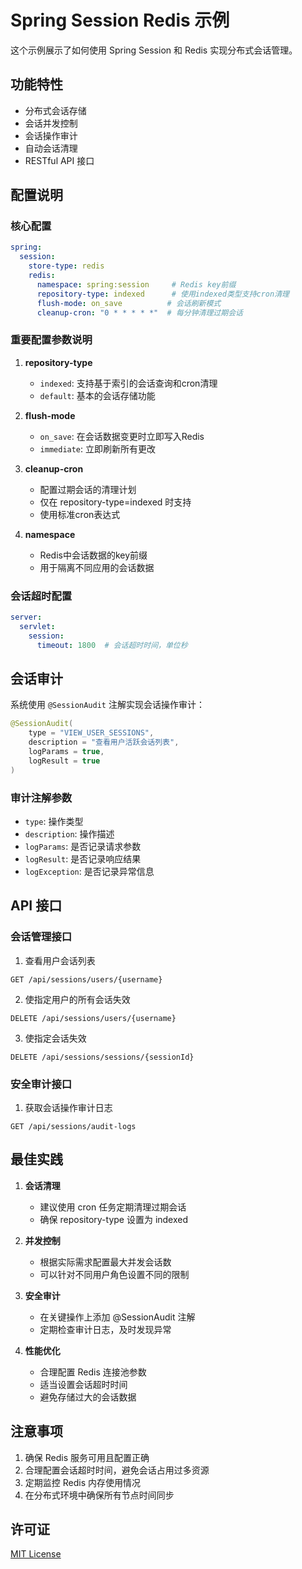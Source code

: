# Spring Session Redis 示例

这个示例展示了如何使用 Spring Session 和 Redis 实现分布式会话管理。

## 功能特性

- 分布式会话存储
- 会话并发控制
- 会话操作审计
- 自动会话清理
- RESTful API 接口

## 配置说明

### 核心配置

```yaml
spring:
  session:
    store-type: redis
    redis:
      namespace: spring:session     # Redis key前缀
      repository-type: indexed      # 使用indexed类型支持cron清理
      flush-mode: on_save          # 会话刷新模式
      cleanup-cron: "0 * * * * *"  # 每分钟清理过期会话
```

### 重要配置参数说明

1. **repository-type**
   - `indexed`: 支持基于索引的会话查询和cron清理
   - `default`: 基本的会话存储功能

2. **flush-mode**
   - `on_save`: 在会话数据变更时立即写入Redis
   - `immediate`: 立即刷新所有更改

3. **cleanup-cron**
   - 配置过期会话的清理计划
   - 仅在 repository-type=indexed 时支持
   - 使用标准cron表达式

4. **namespace**
   - Redis中会话数据的key前缀
   - 用于隔离不同应用的会话数据

### 会话超时配置

```yaml
server:
  servlet:
    session:
      timeout: 1800  # 会话超时时间，单位秒
```

## 会话审计

系统使用 `@SessionAudit` 注解实现会话操作审计：

```java
@SessionAudit(
    type = "VIEW_USER_SESSIONS",
    description = "查看用户活跃会话列表",
    logParams = true,
    logResult = true
)
```

### 审计注解参数

- `type`: 操作类型
- `description`: 操作描述
- `logParams`: 是否记录请求参数
- `logResult`: 是否记录响应结果
- `logException`: 是否记录异常信息

## API 接口

### 会话管理接口

1. 查看用户会话列表
```http
GET /api/sessions/users/{username}
```

2. 使指定用户的所有会话失效
```http
DELETE /api/sessions/users/{username}
```

3. 使指定会话失效
```http
DELETE /api/sessions/sessions/{sessionId}
```

### 安全审计接口

1. 获取会话操作审计日志
```http
GET /api/sessions/audit-logs
```

## 最佳实践

1. **会话清理**
   - 建议使用 cron 任务定期清理过期会话
   - 确保 repository-type 设置为 indexed

2. **并发控制**
   - 根据实际需求配置最大并发会话数
   - 可以针对不同用户角色设置不同的限制

3. **安全审计**
   - 在关键操作上添加 @SessionAudit 注解
   - 定期检查审计日志，及时发现异常

4. **性能优化**
   - 合理配置 Redis 连接池参数
   - 适当设置会话超时时间
   - 避免存储过大的会话数据

## 注意事项

1. 确保 Redis 服务可用且配置正确
2. 合理配置会话超时时间，避免会话占用过多资源
3. 定期监控 Redis 内存使用情况
4. 在分布式环境中确保所有节点时间同步
## 许可证

[MIT License](../LICENSE)